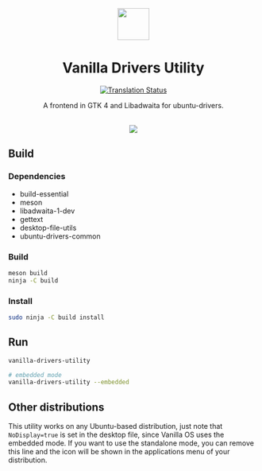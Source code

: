 <div align="center">
    <img src="data/icons/hicolor/scalable/apps/org.vanillaos.DriversUtility.svg" height="64">
    <h1>Vanilla Drivers Utility</h1>
</div>

<div align="center">

[![Translation Status][weblate-image]][weblate-url]

[weblate-url]: https://hosted.weblate.org/engage/vanilla-os/
[weblate-image]: https://hosted.weblate.org/widgets/vanilla-os/-/vanilla-drivers-utility/svg-badge.svg

<p>A frontend in GTK 4 and Libadwaita for ubuntu-drivers.</p>
<br />
<img src="data/screenshot.png">
</div>

## Build
### Dependencies
- build-essential
- meson
- libadwaita-1-dev
- gettext
- desktop-file-utils
- ubuntu-drivers-common

### Build
```bash
meson build
ninja -C build
```

### Install
```bash
sudo ninja -C build install
```

## Run
```bash
vanilla-drivers-utility

# embedded mode
vanilla-drivers-utility --embedded
```

## Other distributions
This utility works on any Ubuntu-based distribution, just note that `NoDisplay=true` is set
in the desktop file, since Vanilla OS uses the embedded mode. If you want to use the
standalone mode, you can remove this line and the icon will be shown in the applications
menu of your distribution.
